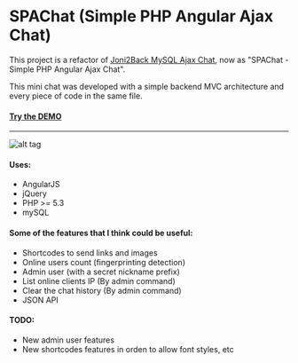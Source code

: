 SPAChat (Simple PHP Angular Ajax Chat)
=======

This project is a refactor of [Joni2Back MySQL Ajax Chat](http://sourceforge.net/projects/joni2back-chat/),
now as "SPAChat - Simple PHP Angular Ajax Chat".

This mini chat was developed with a simple backend MVC architecture and every piece of code in the same file.

#### [Try the DEMO](http://zendelsolutions.com/zendel/projects/spachat)
-----
![alt tag](https://raw.githubusercontent.com/joni2back/spachat/master/spachat.png)

#### Uses:
* AngularJS
* jQuery
* PHP >= 5.3
* mySQL

#### Some of the features that I think could be useful:

* Shortcodes to send links and images
* Online users count (fingerprinting detection)
* Admin user (with a secret nickname prefix)
* List online clients IP (By admin command)
* Clear the chat history (By admin command)
* JSON API

#### TODO:

* New admin user features
* New shortcodes features in orden to allow font styles, etc
